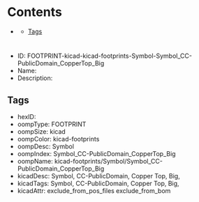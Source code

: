 



Contents
========

* [](#)
	* [Tags](#tags)

# 

- ID: FOOTPRINT-kicad-kicad-footprints-Symbol-Symbol_CC-PublicDomain_CopperTop_Big
- Name: 
- Description: 

## Tags

- hexID: 
- oompType: FOOTPRINT
- oompSize: kicad
- oompColor: kicad-footprints
- oompDesc: Symbol
- oompIndex: Symbol_CC-PublicDomain_CopperTop_Big
- oompName: kicad-footprints/Symbol/Symbol_CC-PublicDomain_CopperTop_Big
- kicadDesc: Symbol, CC-PublicDomain, Copper Top, Big,
- kicadTags: Symbol, CC-PublicDomain, Copper Top, Big,
- kicadAttr: exclude_from_pos_files exclude_from_bom
